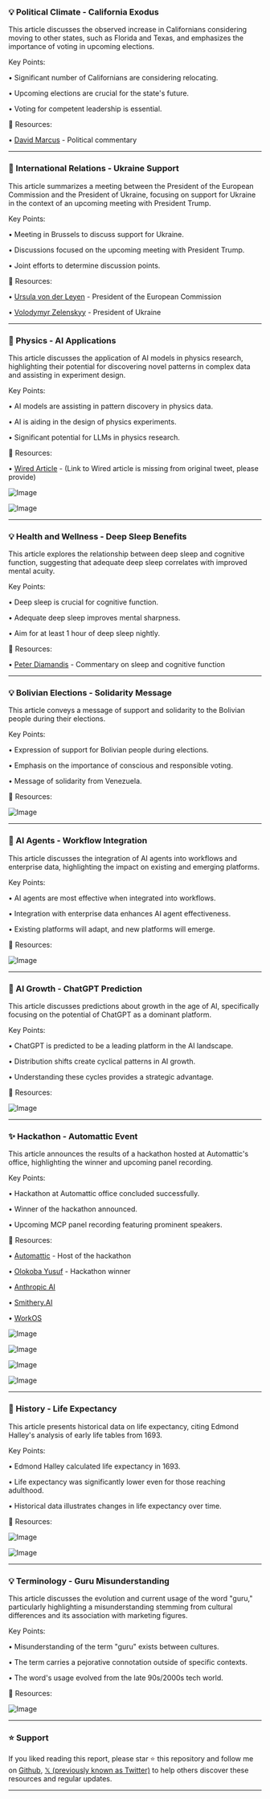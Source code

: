 ### 💡 Political Climate - California Exodus

This article discusses the observed increase in Californians considering moving to other states, such as Florida and Texas, and emphasizes the importance of voting in upcoming elections.

Key Points:

•  Significant number of Californians are considering relocating.


•  Upcoming elections are crucial for the state's future.


•  Voting for competent leadership is essential.



🔗 Resources:

• [David Marcus](https://x.com/davidmarcus) -  Political commentary


---

### 🤖 International Relations - Ukraine Support

This article summarizes a meeting between the President of the European Commission and the President of Ukraine, focusing on support for Ukraine in the context of an upcoming meeting with President Trump.

Key Points:

•  Meeting in Brussels to discuss support for Ukraine.


•  Discussions focused on the upcoming meeting with President Trump.


•  Joint efforts to determine discussion points.



🔗 Resources:

• [Ursula von der Leyen](https://x.com/vonderleyen) - President of the European Commission


• [Volodymyr Zelenskyy](https://x.com/ZelenskyyUa) - President of Ukraine


---

### 🤖 Physics - AI Applications

This article discusses the application of AI models in physics research, highlighting their potential for discovering novel patterns in complex data and assisting in experiment design.

Key Points:

• AI models are assisting in pattern discovery in physics data.


• AI is aiding in the design of physics experiments.


• Significant potential for LLMs in physics research.



🔗 Resources:

• [Wired Article](https://www.wired.com) -  (Link to Wired article is missing from original tweet, please provide)


![Image](https://pbs.twimg.com/media/GyliQoBW4AIjDNQ?format=jpg&name=small)

![Image](https://pbs.twimg.com/media/GylZx-VbUAElccN?format=jpg&name=240x240)

---

### 💡 Health and Wellness - Deep Sleep Benefits

This article explores the relationship between deep sleep and cognitive function, suggesting that adequate deep sleep correlates with improved mental acuity.

Key Points:

•  Deep sleep is crucial for cognitive function.


•  Adequate deep sleep improves mental sharpness.


•  Aim for at least 1 hour of deep sleep nightly.



🔗 Resources:

• [Peter Diamandis](https://x.com/PeterDiamandis) -  Commentary on sleep and cognitive function


---

### 💡 Bolivian Elections - Solidarity Message

This article conveys a message of support and solidarity to the Bolivian people during their elections.

Key Points:

•  Expression of support for Bolivian people during elections.


•  Emphasis on the importance of conscious and responsible voting.


•  Message of solidarity from Venezuela.



🔗 Resources:

![Image](https://pbs.twimg.com/media/GykdP-KXsAA-Ts0?format=jpg&name=small)


---

### 🤖 AI Agents - Workflow Integration

This article discusses the integration of AI agents into workflows and enterprise data, highlighting the impact on existing and emerging platforms.

Key Points:

•  AI agents are most effective when integrated into workflows.


•  Integration with enterprise data enhances AI agent effectiveness.


•  Existing platforms will adapt, and new platforms will emerge.


🔗 Resources:

![Image](https://pbs.twimg.com/amplify_video_thumb/1956861635962015744/img/oV_gUHMWPxlsu2rL.jpg)

---

### 🚀 AI Growth - ChatGPT Prediction

This article discusses predictions about growth in the age of AI, specifically focusing on the potential of ChatGPT as a dominant platform.

Key Points:

• ChatGPT is predicted to be a leading platform in the AI landscape.


•  Distribution shifts create cyclical patterns in AI growth.


•  Understanding these cycles provides a strategic advantage.



🔗 Resources:

![Image](https://pbs.twimg.com/amplify_video_thumb/1957091711420968960/img/Y_aQ3-L_a2F3aK8U.jpg)

---

### ✨ Hackathon - Automattic Event

This article announces the results of a hackathon hosted at Automattic's office, highlighting the winner and upcoming panel recording.

Key Points:

•  Hackathon at Automattic office concluded successfully.


•  Winner of the hackathon announced.


•  Upcoming MCP panel recording featuring prominent speakers.



🔗 Resources:

• [Automattic](https://x.com/automattic) -  Host of the hackathon


• [Olokoba Yusuf](https://x.com/OlokobaYusuf) -  Hackathon winner


• [Anthropic AI](https://x.com/AnthropicAI)


• [Smithery.AI](https://x.com/SmitheryDotAI)


• [WorkOS](https://x.com/WorkOS)



![Image](https://pbs.twimg.com/media/Gyjl023XgAIY8g8?format=jpg&name=360x360)

![Image](https://pbs.twimg.com/media/GyjnF5kXMAA6tMY?format=jpg&name=360x360)

![Image](https://pbs.twimg.com/media/GyjpR9UWcAEXDeO?format=jpg&name=360x360)

![Image](https://pbs.twimg.com/media/GyjpayRWUAAUMMb?format=jpg&name=360x360)

---

### 🤖 History - Life Expectancy

This article presents historical data on life expectancy, citing Edmond Halley's analysis of early life tables from 1693.

Key Points:

•  Edmond Halley calculated life expectancy in 1693.


•  Life expectancy was significantly lower even for those reaching adulthood.


•  Historical data illustrates changes in life expectancy over time.



🔗 Resources:

![Image](https://pbs.twimg.com/media/GyjmWbuW8AAlohc?format=png&name=small)

![Image](https://pbs.twimg.com/media/GyjnyzgWQAAxGCH?format=png&name=small)

---

### 💡 Terminology - Guru Misunderstanding

This article discusses the evolution and current usage of the word "guru," particularly highlighting a misunderstanding stemming from cultural differences and its association with marketing figures.

Key Points:

• Misunderstanding of the term "guru" exists between cultures.


• The term carries a pejorative connotation outside of specific contexts.


•  The word's usage evolved from the late 90s/2000s tech world.


🔗 Resources:

![Image](https://pbs.twimg.com/media/GyjH_L4W4AA8ZMN?format=png&name=small)


---

### ⭐️ Support

If you liked reading this report, please star ⭐️ this repository and follow me on [Github](https://github.com/Drix10), [𝕏 (previously known as Twitter)](https://x.com/DRIX_10_) to help others discover these resources and regular updates.

---